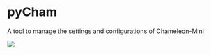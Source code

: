 pyCham
======

A tool to manage the settings and configurations of Chameleon-Mini

![](https://raw.githubusercontent.com/sch3m4/pycham/master/img/screenshot.png)

